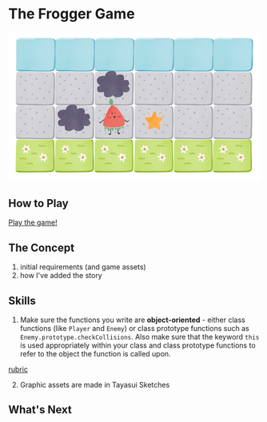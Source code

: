 # The Frogger Game

![](images/github-cover-image-v2.png)

## How to Play
[Play the game!](https://tinylittlemaggie.github.io/The-Frogger-Game)

## The Concept
1. initial requirements (and game assets)
2. how I've added the story

## Skills

1. Make sure the functions you write are **object-oriented** - either class functions (like `Player` and `Enemy`) or class prototype functions such as `Enemy.prototype.checkCollisions`. Also make sure that the keyword `this` is used appropriately within your class and class prototype functions to refer to the object the function is called upon.

[rubric](https://review.udacity.com/#!/rubrics/15/view)

2. Graphic assets are made in Tayasui Sketches

## What's Next
